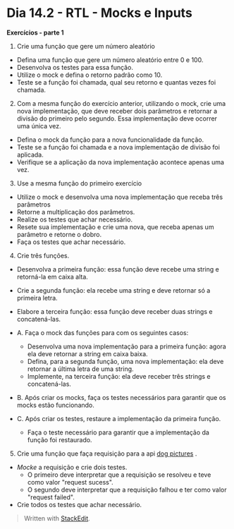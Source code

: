 # Dia 14.2 - RTL - Mocks e Inputs

**Exercícios - parte 1**  
1.  Crie uma função que gere um número aleatório

-   Defina uma função que gere um número aleatório entre 0 e 100.
-   Desenvolva os testes para essa função.
-   Utilize o mock e defina o retorno padrão como 10.
-   Teste se a função foi chamada, qual seu retorno e quantas vezes foi chamada.

2.  Com a mesma função do exercício anterior, utilizando o mock, crie uma nova implementação, que deve receber dois parâmetros e retornar a divisão do primeiro pelo segundo. Essa implementação deve ocorrer uma única vez.

-   Defina o mock da função para a nova funcionalidade da função.
-   Teste se a função foi chamada e a nova implementação de divisão foi aplicada.
-   Verifique se a aplicação da nova implementação acontece apenas uma vez.

3.  Use a mesma função do primeiro exercício

-   Utilize o mock e desenvolva uma nova implementação que receba três parâmetros
-   Retorne a multiplicação dos parâmetros.
-   Realize os testes que achar necessário.
-   Resete sua implementação e crie uma nova, que receba apenas um parâmetro e retorne o dobro.
-   Faça os testes que achar necessário.

4.  Crie três funções.

-   Desenvolva a primeira função: essa função deve recebe uma string e retorná-la em caixa alta.
    
-   Crie a segunda função: ela recebe uma string e deve retornar só a primeira letra.
    
-   Elabore a terceira função: essa função deve receber duas strings e concatená-las.
    
-   A. Faça o mock das funções para com os seguintes casos:
    
    -   Desenvolva uma nova implementação para a primeira função: agora ela deve retornar a string em caixa baixa.
    -   Defina, para a segunda função, uma nova implementação: ela deve retornar a última letra de uma string.
    -   Implemente, na terceira função: ela deve receber três strings e concatená-las.
-   B. Após criar os mocks, faça os testes necessários para garantir que os mocks estão funcionando.
    
-   C. Após criar os testes, restaure a implementação da primeira função.
    
    -   Faça o teste necessário para garantir que a implementação da função foi restaurado.

5.  Crie uma função que faça requisição para a api  [dog pictures](https://dog.ceo/dog-api/) .

-   _Mocke_ a requisição e crie dois testes.
    -   O primeiro deve interpretar que a requisição se resolveu e teve como valor "request sucess".
    -   O segundo deve interpretar que a requisição falhou e ter como valor "request failed".
-   Crie todos os testes que achar necessário.

>Written with [StackEdit](https://stackedit.io/).